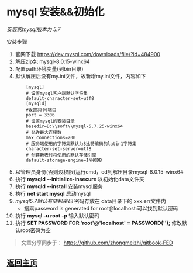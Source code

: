 # mysql 安装&&初始化

*安装的mysql版本为 5.7*

安装步骤
1. 官网下载 https://dev.mysql.com/downloads/file/?id=484900
2. 解压zip包 mysql-8.0.15-winx64
3. 配置path环境变量(到bin目录)
4. 默认解压后没有my.ini文件，故新增my.ini文件，内容如下
    ```
        [mysql]
        # 设置mysql客户端默认字符集
        default-character-set=utf8
        [mysqld]
        #设置3306端口
        port = 3306
        # 设置mysql的安装目录
        basedir=D:\\soft\\mysql-5.7.25-winx64
        # 允许最大连接数
        max_connections=200
        # 服务端使用的字符集默认为8比特编码的latin1字符集
        character-set-server=utf8
        # 创建新表时将使用的默认存储引擎
        default-storage-engine=INNODB
    ```
5.  以管理员身份(否则没权限)运行cmd，cd到解压目录mysql-8.0.15-winx64
6.  执行 **mysqld --initialize-insecure** 以初始化data文件夹
7.  执行 **mysqld --install** 安装mysql服务
8.  执行 **net start mysql** 启动mysql
9.  *mysql5.7默认有随机密码* 密码存放在 data目录下的 xxx.err文件内
    * 搜索password is generated for root@localhost:可以找到默认密码
10. 执行 **mysql -u root -p** 输入默认密码
11. 执行 **SET PASSWORD FOR 'root'@'localhost' = PASSWORD('');** 修改默认root密码为空

> 文章分享同步于： https://github.com/zhongmeizhi/gitbook-FED
## [返回主页](/README.md)
